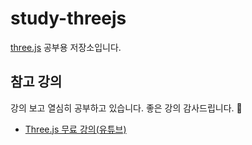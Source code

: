 # study-threejs

[three.js](https://threejs.org/) 공부용 저장소입니다.

## 참고 강의

강의 보고 열심히 공부하고 있습니다. 좋은 강의 감사드립니다. 🙇

- [Three.js 무료 강의(유튜브)](https://www.youtube.com/playlist?list=PLe6NQuuFBu7HqxY10b6gNu6iisT2-rZv-)
